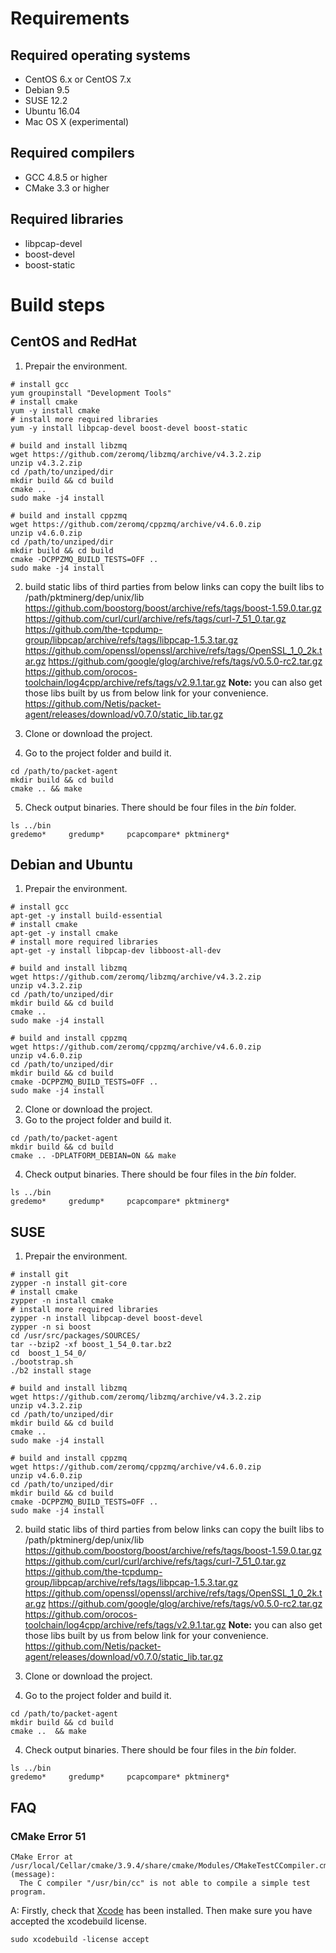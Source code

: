 # Requirements

## Required operating systems

* CentOS 6.x or CentOS 7.x
* Debian 9.5
* SUSE 12.2
* Ubuntu 16.04
* Mac OS X (experimental)
    
## Required compilers

* GCC 4.8.5 or higher
* CMake 3.3 or higher
    
## Required libraries

* libpcap-devel
* boost-devel
* boost-static


# Build steps

## CentOS and RedHat

1. Prepair the environment.

```shell
# install gcc
yum groupinstall "Development Tools"
# install cmake
yum -y install cmake
# install more required libraries
yum -y install libpcap-devel boost-devel boost-static

# build and install libzmq
wget https://github.com/zeromq/libzmq/archive/v4.3.2.zip
unzip v4.3.2.zip
cd /path/to/unziped/dir
mkdir build && cd build
cmake ..
sudo make -j4 install

# build and install cppzmq
wget https://github.com/zeromq/cppzmq/archive/v4.6.0.zip
unzip v4.6.0.zip
cd /path/to/unziped/dir
mkdir build && cd build
cmake -DCPPZMQ_BUILD_TESTS=OFF ..
sudo make -j4 install
```
2. build static libs of third parties from below links can copy the built libs to /path/pktminerg/dep/unix/lib
 https://github.com/boostorg/boost/archive/refs/tags/boost-1.59.0.tar.gz
 https://github.com/curl/curl/archive/refs/tags/curl-7_51_0.tar.gz
 https://github.com/the-tcpdump-group/libpcap/archive/refs/tags/libpcap-1.5.3.tar.gz
 https://github.com/openssl/openssl/archive/refs/tags/OpenSSL_1_0_2k.tar.gz
 https://github.com/google/glog/archive/refs/tags/v0.5.0-rc2.tar.gz
 https://github.com/orocos-toolchain/log4cpp/archive/refs/tags/v2.9.1.tar.gz
 **Note:** you can also get those libs built by us from below link for your convenience.
 https://github.com/Netis/packet-agent/releases/download/v0.7.0/static_lib.tar.gz
 
4. Clone or download the project.
5. Go to the project folder and build it.

```shell
cd /path/to/packet-agent
mkdir build && cd build
cmake .. && make
```

5. Check output binaries. There should be four files in the *bin* folder.

```shell
ls ../bin
gredemo*     gredump*     pcapcompare* pktminerg*
```


## Debian and Ubuntu

1. Prepair the environment.

```shell
# install gcc
apt-get -y install build-essential
# install cmake
apt-get -y install cmake
# install more required libraries
apt-get -y install libpcap-dev libboost-all-dev

# build and install libzmq
wget https://github.com/zeromq/libzmq/archive/v4.3.2.zip
unzip v4.3.2.zip
cd /path/to/unziped/dir
mkdir build && cd build
cmake ..
sudo make -j4 install

# build and install cppzmq
wget https://github.com/zeromq/cppzmq/archive/v4.6.0.zip
unzip v4.6.0.zip
cd /path/to/unziped/dir
mkdir build && cd build
cmake -DCPPZMQ_BUILD_TESTS=OFF ..
sudo make -j4 install
```

2. Clone or download the project.
3. Go to the project folder and build it.

```shell
cd /path/to/packet-agent
mkdir build && cd build
cmake .. -DPLATFORM_DEBIAN=ON && make
```

4. Check output binaries. There should be four files in the *bin* folder.

```shell
ls ../bin
gredemo*     gredump*     pcapcompare* pktminerg*
```

## SUSE

1. Prepair the environment.

```shell
# install git
zypper -n install git-core
# install cmake
zypper -n install cmake
# install more required libraries
zypper -n install libpcap-devel boost-devel
zypper -n si boost
cd /usr/src/packages/SOURCES/
tar --bzip2 -xf boost_1_54_0.tar.bz2
cd  boost_1_54_0/
./bootstrap.sh
./b2 install stage 

# build and install libzmq
wget https://github.com/zeromq/libzmq/archive/v4.3.2.zip
unzip v4.3.2.zip
cd /path/to/unziped/dir
mkdir build && cd build
cmake ..
sudo make -j4 install

# build and install cppzmq
wget https://github.com/zeromq/cppzmq/archive/v4.6.0.zip
unzip v4.6.0.zip
cd /path/to/unziped/dir
mkdir build && cd build
cmake -DCPPZMQ_BUILD_TESTS=OFF ..
sudo make -j4 install
```

2. build static libs of third parties from below links can copy the built libs to /path/pktminerg/dep/unix/lib
 https://github.com/boostorg/boost/archive/refs/tags/boost-1.59.0.tar.gz
 https://github.com/curl/curl/archive/refs/tags/curl-7_51_0.tar.gz
 https://github.com/the-tcpdump-group/libpcap/archive/refs/tags/libpcap-1.5.3.tar.gz
 https://github.com/openssl/openssl/archive/refs/tags/OpenSSL_1_0_2k.tar.gz
 https://github.com/google/glog/archive/refs/tags/v0.5.0-rc2.tar.gz
 https://github.com/orocos-toolchain/log4cpp/archive/refs/tags/v2.9.1.tar.gz
 **Note:** you can also get those libs built by us from below link for your convenience.
 https://github.com/Netis/packet-agent/releases/download/v0.7.0/static_lib.tar.gz

4. Clone or download the project.
5. Go to the project folder and build it.

```shell
cd /path/to/packet-agent
mkdir build && cd build
cmake ..  && make
```

4. Check output binaries. There should be four files in the *bin* folder.

```shell
ls ../bin
gredemo*     gredump*     pcapcompare* pktminerg*
```


## FAQ

### CMake Error 51

```shell
CMake Error at /usr/local/Cellar/cmake/3.9.4/share/cmake/Modules/CMakeTestCCompiler.cmake:51 (message):
  The C compiler "/usr/bin/cc" is not able to compile a simple test program.
```

A: Firstly, check that [Xcode](https://developer.apple.com/xcode/) has been installed. Then make sure you have accepted the xcodebuild license.

```shell
sudo xcodebuild -license accept
```
  

